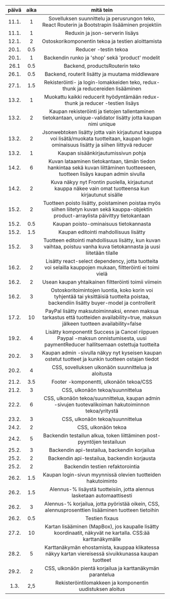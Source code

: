 | päivä | aika | mitä tein |
|:-----:|:----:|:-----:|
| 11.1. |  1   | Sovelluksen suunnittelu ja perusrungon teko, React Routerin ja Bootstrapin lisääminen projektiin |
| 11.1. |  1   | Reduxin ja json-serverin lisäys |
| 12.1. |  2   | Ostoskorikomponentin tekoa ja testien aloittamista |
| 20.1. |  0.5 | Reducer -testin tekoa |
| 20.1. |  1   | Backendin runko ja 'shop' sekä 'product' modelit |
| 26.1  |  0.5 | Backend, productsRouterin teko |
| 26.1. |  0.5 | Backend, routerit lisätty ja muutama middleware |
| 27.1. |  1.5 | Rekisteröinti- ja login-lomakkeiden teko, redux-thunk ja reducereiden lisääminen |
| 13.2. |  1   | Muokattu kaikki reducerit hyödyntämään redux-thunk ja reducer -testien lisäys |
| 13.2. |  2   | Kaupan rekisteröinti ja tietojen tallentaminen tietokantaan, unique-validator lisätty jotta kaupan nimi unique |
| 13.2. |  2   | Jsonwebtoken lisätty jotta vain kirjautunut kauppa voi lisätä/muokata tuotteitaan, kaupan login ominaisuus lisätty ja siihen liittyvä reducer |
| 13.2. |  1   | Kaupan sisäänkirjautumissivun pohja |
| 14.2. |  6   | Kuvan lataaminen tietokantaan, tämän tiedon hankintaa sekä kuvan liittäminen tuotteeseen, tuotteen lisäys kaupan admin sivulla |
| 14.2. |  2   | Kuva näkyy nyt Frontin puolella, kirjautunut kauppa näkee vain omat tuotteensa kun kirjautunut sisälle |
| 15.2. |  2   | Tuotteen poisto lisätty, poistaminen poistaa myös siihen liitetyn kuvan sekä kauppa-objektin product-arraylista päivittyy tietokantaan |
| 15.2. |  0.5 | Kaupan poisto-ominaisuus tietokannasta |
| 15.2. |  1.5 | Kaupan editointi mahdollisuus lisätty |
| 15.2. |  3   | Tuotteen editointi mahdollisuus lisätty, kun kuvan vaihtaa, poistuu vanha kuva tietokannasta ja uusi liitetään tilalle |
| 16.2. |  2   | Lisätty react-select dependency, jotta tuotteita voi selailla kauppojen mukaan, filtteröinti ei toimi vielä |
| 16.2. |  2   | Usean kaupan yhtaikainen filtteröinti toimii viimein |
| 16.2. |  3   | Ostoskoritoimintojen luontia, koko korin voi tyhjentää tai yksittäisiä tuotteita poistaa, backendiin lisätty buyer-model ja controllerit |
| 17.2. |  10  | PayPal lisätty maksutoiminnaksi, ennen maksua tarkastus että tuotteiden availability=true, maksun jälkeen tuotteen availability=false |
| 19.2. |  4   | Lisätty komponentit Success ja Cancel riippuen Paypal -maksun onnistumisesta, uusi paymentReducer hallitsemaan ostettuja tuotteita |
| 20.2. |  3   | Kaupan admin -sivulla näkyy nyt kyseisen kaupan ostetut tuotteet ja kunkin tuotteen ostajan tiedot |
| 20.2. |  4   | CSS, sovelluksen ulkonäön suunnittelua ja aloitusta |
| 21.2. |  3.5 | Footer -komponentti, ulkonäön tekoa/CSS |
| 21.2. |  3   | CSS, ulkonäön tekoa/suunnittelua |
| 22.2. |  6   | CSS, ulkonäön tekoa/suunnittelua, kaupan admin -sivujen tuotevalikoiman hakutoiminnon tekoa/yritystä |
| 23.2. |  3   | CSS, ulkonäön tekoa/suunnittelua |
| 24.2. |  2   | CSS, ulkonäön tekoa |
| 24.2. |  5   | Backendin testailun alkua, token liittäminen post-pyyntöjen testailuun |
| 25.2. |  3   | Backendin api-testailua, backendin korjailua |
| 25.2. |  2   | Backendin api-testailua, backendin korjausta |
| 25.2. |  2   | Backendin testien refaktorointia |
| 26.2. |  1.5 | Kaupan login-sivun myynnissä olevien tuotteiden hakutoiminto |
| 26.2. |  1.5 | Alennus-% lisäystä tuotteisiin, jotta alennus lasketaan automaattisesti |
| 26.2. |  3   | Alennus-% korjailua, jotta pyöristää oikein, CSS, alennusprosenttien lisääminen tuotteen tietoihin |
| 26.2. |  0.5 | Testien fixaus |
| 27.2. |  10  | Kartan lisääminen (MapBox), jos kaupalle lisätty koordinaatit, näkyvät ne kartalla. CSS:ää karttanäkymälle |
| 28.2. |  5   | Karttanäkymän ehostamista, kauppaa klikatessa näkyy kartan viereisessä sivuikkunassa kaupan tuotteet |
| 29.2. |  2   | CSS, ulkonäön pientä korjailua ja karttanäkymän parantelua |
| 1.3.  |  2,5 | Rekisteröintilomakkeen ja komponentin uudistuksen aloitus |